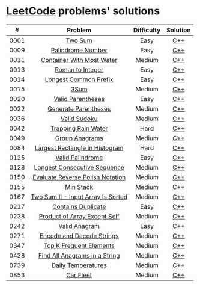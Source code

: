 # [LeetCode](https://leetcode.com/) problems' solutions

| #    | Problem                                                                                                           | Difficulty | Solution                                                                                            |
| :--: | :---------------------------------------------------------------------------------------------------------------: | :--------: | :-------------------------------------------------------------------------------------------------: |
| 0001 | [Two Sum](https://leetcode.com/problems/two-sum/description/)                                                     | Easy       | [C++](https://github.com/sysfutex/leetcode/tree/main/c%2B%2B/0001-two-sum)                          |
| 0009 | [Palindrome Number](https://leetcode.com/problems/palindrome-number/description/)                                 | Easy       | [C++](https://github.com/sysfutex/leetcode/tree/main/c%2B%2B/0009-palindrome-number)                |
| 0011 | [Container With Most Water](https://leetcode.com/problems/container-with-most-water/description/)                 | Medium     | [C++](https://github.com/sysfutex/leetcode/tree/main/c%2B%2B/0011-container-with-most-water)        |
| 0013 | [Roman to Integer](https://leetcode.com/problems/roman-to-integer/description/)                                   | Easy       | [C++](https://github.com/sysfutex/leetcode/tree/main/c%2B%2B/0013-roman-to-integer)                 |
| 0014 | [Longest Common Prefix](https://leetcode.com/problems/longest-common-prefix/description/)                         | Easy       | [C++](https://github.com/sysfutex/leetcode/tree/main/c%2B%2B/0014-longest-common-prefix)            |
| 0015 | [3Sum](https://leetcode.com/problems/3sum/description/)                                                           | Medium     | [C++](https://github.com/sysfutex/leetcode/tree/main/c%2B%2B/0015-3sum)                             |
| 0020 | [Valid Parentheses](https://leetcode.com/problems/valid-parentheses/description/)                                 | Easy       | [C++](https://github.com/sysfutex/leetcode/tree/main/c%2B%2B/0020-valid-parentheses)                |
| 0022 | [Generate Parentheses](https://leetcode.com/problems/generate-parentheses/description/)                           | Medium     | [C++](https://github.com/sysfutex/leetcode/tree/main/c%2B%2B/0022-generate-parentheses)             |
| 0036 | [Valid Sudoku](https://leetcode.com/problems/valid-sudoku/description/)                                           | Medium     | [C++](https://github.com/sysfutex/leetcode/tree/main/c%2B%2B/0036-valid-sudoku)                     |
| 0042 | [Trapping Rain Water](https://leetcode.com/problems/trapping-rain-water/description/)                             | Hard       | [C++](https://github.com/sysfutex/leetcode/tree/main/c%2B%2B/0042-trapping-rain-water)              |
| 0049 | [Group Anagrams](https://leetcode.com/problems/group-anagrams/description/)                                       | Medium     | [C++](https://github.com/sysfutex/leetcode/tree/main/c%2B%2B/0049-group-anagrams)                   |
| 0084 | [Largest Rectangle in Histogram](https://leetcode.com/problems/largest-rectangle-in-histogram/description/)       | Hard       | [C++](https://github.com/sysfutex/leetcode/tree/main/c%2B%2B/0084-largest-rectangle-in-histogram)   |
| 0125 | [Valid Palindrome](https://leetcode.com/problems/valid-palindrome/description/)                                   | Easy       | [C++](https://github.com/sysfutex/leetcode/tree/main/c%2B%2B/0125-valid-palindrome)                 |
| 0128 | [Longest Consecutive Sequence](https://leetcode.com/problems/longest-consecutive-sequence/description/)           | Medium     | [C++](https://github.com/sysfutex/leetcode/tree/main/c%2B%2B/0128-longest-consecutive-sequence)     |
| 0150 | [Evaluate Reverse Polish Notation](https://leetcode.com/problems/evaluate-reverse-polish-notation/description/)   | Medium     | [C++](https://github.com/sysfutex/leetcode/tree/main/c%2B%2B/0150-evaluate-reverse-polish-notation) |
| 0155 | [Min Stack](https://leetcode.com/problems/min-stack/description/)                                                 | Medium     | [C++](https://github.com/sysfutex/leetcode/tree/main/c%2B%2B/0155-min-stack)                        |
| 0167 | [Two Sum II - Input Array Is Sorted](https://leetcode.com/problems/two-sum-ii-input-array-is-sorted/description/) | Medium     | [C++](https://github.com/sysfutex/leetcode/tree/main/c%2B%2B/0167-two-sum-ii-input-array-is-sorted) |
| 0217 | [Contains Duplicate](https://leetcode.com/problems/contains-duplicate/description/)                               | Easy       | [C++](https://github.com/sysfutex/leetcode/tree/main/c%2B%2B/0217-contains-duplicate)               |
| 0238 | [Product of Array Except Self](https://leetcode.com/problems/product-of-array-except-self/description/)           | Medium     | [C++](https://github.com/sysfutex/leetcode/tree/main/c%2B%2B/0238-product-of-array-except-self)     |
| 0242 | [Valid Anagram](https://leetcode.com/problems/valid-anagram/description/)                                         | Easy       | [C++](https://github.com/sysfutex/leetcode/tree/main/c%2B%2B/0242-valid-anagram)                    |
| 0271 | [Encode and Decode Strings](https://leetcode.com/problems/encode-and-decode-strings/description/)                 | Medium     | [C++](https://github.com/sysfutex/leetcode/tree/main/c%2B%2B/0271-encode-and-decode-strings)        |
| 0347 | [Top K Frequent Elements](https://leetcode.com/problems/top-k-frequent-elements/description/)                     | Medium     | [C++](https://github.com/sysfutex/leetcode/tree/main/c%2B%2B/0347-top-k-frequent-elements)          |
| 0438 | [Find All Anagrams in a String](https://leetcode.com/problems/find-all-anagrams-in-a-string/description/)         | Medium     | [C++](https://github.com/sysfutex/leetcode/tree/main/c%2B%2B/0438-find-all-anagrams-in-a-string)    |
| 0739 | [Daily Temperatures](https://leetcode.com/problems/daily-temperatures/description/)                               | Medium     | [C++](https://github.com/sysfutex/leetcode/tree/main/c%2B%2B/0739-daily-temperatures)               |
| 0853 | [Car Fleet](https://leetcode.com/problems/car-fleet/description/)                                                 | Medium     | [C++](https://github.com/sysfutex/leetcode/tree/main/c%2B%2B/0853-car-fleet)                        |
